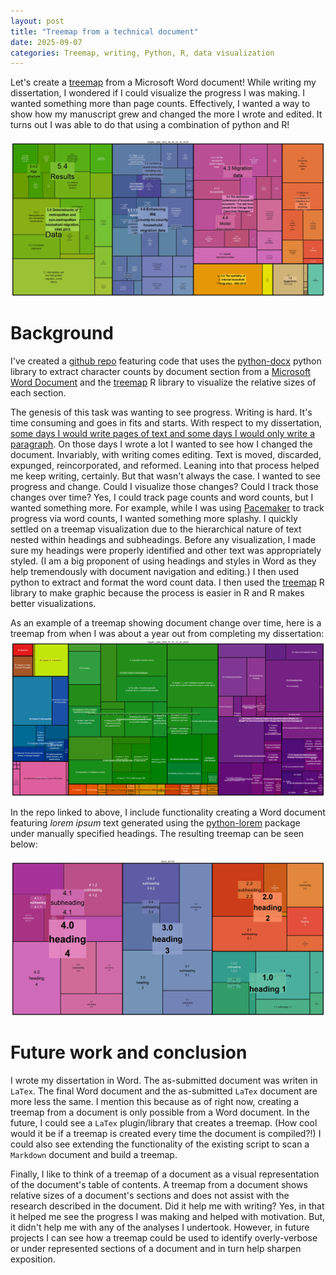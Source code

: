 ```yaml
---
layout: post
title: "Treemap from a technical document"
date: 2025-09-07
categories: Treemap, writing, Python, R, data visualization
---
```


Let's create a [treemap](https://www.cs.umd.edu/hcil/treemap/) from a Microsoft Word document! While writing my dissertation, I wondered if I could visualize the progress I was making. I wanted something more than page counts. Effectively, I wanted a way to show how my manuscript grew and changed the more I wrote and edited. It turns out I was able to do that using a combination of python and R!

![final dissertation treemap](/docs/images/treemap_tech_doc/chapter_data_2025_09_06_22_56_40.png)

# Background
I've created a [github repo](https://github.com/mike-babb/doc_to_tree_map) featuring code that uses the [python-docx](https://pypi.org/project/python-docx/) python library to extract character counts by document section from a [Microsoft Word Document](https://en.wikipedia.org/wiki/Microsoft_Word) and the [treemap](https://cran.r-project.org/package=treemap) R library to visualize the relative sizes of each section.

The genesis of this task was wanting to see progress. Writing is hard. It's time consuming and goes in fits and starts. With respect to my dissertation, [some days I would write pages of text and some days I would only write a paragraph](https://mike-babb.github.io/blog/2022/02/01/how-i-finished_part_3). On those days I wrote a lot I wanted to see how I changed the document. Invariably, with writing comes editing. Text is moved, discarded, expunged, reincorporated, and reformed. Leaning into that process helped me keep writing, certainly. But that wasn't always the case. I wanted to see progress and change. Could I visualize those changes? Could I track those changes over time? Yes, I could track page counts and word counts, but I wanted something more. For example, while I was using [Pacemaker](https://www.pacemaker.press/home) to track progress via word counts, I wanted something more splashy. I quickly settled on a treemap visualization due to the hierarchical nature of text nested within headings and subheadings. Before any visualization, I made sure my headings were properly identified and other text was appropriately styled. (I am a big proponent of using headings and styles in Word as they help tremendously with document navigation and editing.) I then used python to extract and format the word count data. I then used the [treemap](https://cran.r-project.org/package=treemap) R library to make graphic because the process is easier in R and R makes better visualizations. 

As an example of a treemap showing document change over time, here is a treemap from when I was about a year out from completing my dissertation:
![year-out](../assets/images/treemap_tech_doc/chapter_data_2020_07_07_13_03_29.png)

In the repo linked to above, I include functionality creating a Word document featuring *lorem ipsum* text generated using the [python-lorem](https://pypi.org/project/python-lorem/) package under manually specified headings. The resulting treemap can be seen below:

![lorem ipsum tree map](../assets/images/treemap_tech_doc/demo_text.png)

# Future work and conclusion
I wrote my dissertation in Word. The as-submitted document was writen in `LaTex`. The final Word document and the as-submitted `LaTex` document are more less the same. I mention this because as of right now, creating a treemap from a document is only possible from a Word document. In the future, I could see a `LaTex` plugin/library that creates a treemap. (How cool would it be if a treemap is created every time the document is compiled?!) I could also see extending the functionality of the existing script to scan a `Markdown` document and build a treemap. 

Finally, I like to think of a treemap of a document as a visual representation of the document's table of contents. A treemap from a document shows relative sizes of a document's sections and does not assist with the research described in the document. Did it help me with writing? Yes, in that it helped me see the progress I was making and helped with motivation. But, it didn't help me with any of the analyses I undertook. However, in future projects I can see how a treemap could be used to identify overly-verbose or under represented sections of a document and in turn help sharpen exposition. 








